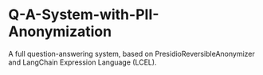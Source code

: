 # Q-A-System-with-PII-Anonymization
A full question-answering system, based on PresidioReversibleAnonymizer and LangChain Expression Language (LCEL).

